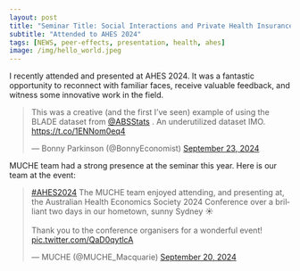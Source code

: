 ```yaml
---
layout: post
title: "Seminar Title: Social Interactions and Private Health Insurance Demand"
subtitle: "Attended to AHES 2024"
tags: [NEWS, peer-effects, presentation, health, ahes]
image: /img/hello_world.jpeg
---
```


I recently attended and presented at AHES 2024. It was a fantastic opportunity to reconnect with familiar faces, receive valuable feedback, and witness some innovative work in the field.

<blockquote class="twitter-tweet"><p lang="en" dir="ltr">This was a creative (and the first I’ve seen) example of using the BLADE dataset from <a href="https://twitter.com/ABSStats?ref_src=twsrc%5Etfw">@ABSStats</a> . An underutilized dataset IMO. <a href="https://t.co/1ENNom0eq4">https://t.co/1ENNom0eq4</a></p>&mdash; Bonny Parkinson (@BonnyEconomist) <a href="https://twitter.com/BonnyEconomist/status/1838144876925612368?ref_src=twsrc%5Etfw">September 23, 2024</a></blockquote> <script async src="https://platform.twitter.com/widgets.js" charset="utf-8"></script>

MUCHE team had a strong presence at the seminar this year. Here is our team at the event:

<blockquote class="twitter-tweet"><p lang="en" dir="ltr"><a href="https://twitter.com/hashtag/AHES2024?src=hash&amp;ref_src=twsrc%5Etfw">#AHES2024</a> The MUCHE team enjoyed attending, and presenting at, the Australian Health Economics Society 2024 Conference over a brilliant two days in our hometown, sunny Sydney ☀️<br><br>Thank you to the conference organisers for a wonderful event! <a href="https://t.co/QaD0qytlcA">pic.twitter.com/QaD0qytlcA</a></p>&mdash; MUCHE (@MUCHE_Macquarie) <a href="https://twitter.com/MUCHE_Macquarie/status/1837053696875844070?ref_src=twsrc%5Etfw">September 20, 2024</a></blockquote> <script async src="https://platform.twitter.com/widgets.js" charset="utf-8"></script>
